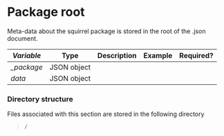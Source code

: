 # Package root

Meta-data about the squirrel package is stored in the root of the .json document.



| _**Variable**_ | **Type**    | **Description** | **Example** | **Required?** |
| -------------- | ----------- | --------------- | ----------- | ------------- |
| _\_package_    | JSON object |                 |             |               |
| _data_         | JSON object |                 |             |               |

### Directory structure

Files associated with this section are stored in the following directory

> `/`
